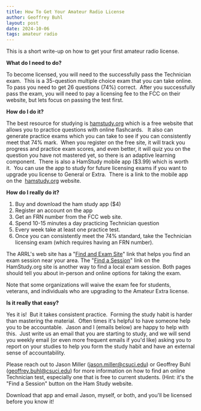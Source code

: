 ```yaml
---
title: How To Get Your Amateur Radio License
author: Geoffrey Buhl
layout: post
date: 2024-10-06
tags: amateur radio
---
```


This is a short write-up on how to get your first amateur radio license.

**What do I need to do?**

To become licensed, you will need to the successfully pass the Technician exam.  This is a 35-question multiple choice exam that you can take online. To pass you need to get 26 questions (74%) correct.  After you successfully pass the exam, you will need to pay a licensing fee to the FCC on their website, but lets focus on passing the test first.

**How do I do it?**

The best resource for studying is [hamstudy.org](http://www.hamstudy.org) which is a free website that allows you to practice questions with online flashcards.   It also can generate practice exams which you can take to see if you can consistently meet that 74% mark.  When you register on the free site, it will track you progress and practice exam scores, and even better, it will quiz you on the question you have not mastered yet, so there is an adaptive learning component.  There is also a HamStudy mobile app ($3.99) which is worth it.  You can use the app to study for future licensing exams if you want to upgrade you license to General or Extra.  There is a link to the mobile app on the  [hamstudy.org](http://www.hamstudy.org) website.

**How do I really do it?**

1. Buy and download the ham study app ($4)  
2. Register an account on the app
3. Get an FRN number from the FCC web site.
4. Spend 10-15 minutes a day practicing Technician question
5. Every week take at least one practice test.
6. Once you can consistently meet the 74% standard, take the Technician licensing exam (which requires having an FRN number).

The ARRL's web site has a "[Find and Exam Site](https://www.arrl.org/find-an-amateur-radio-license-exam-session)" link that helps you find an exam session near your area.  The "[Find a Session](https://hamstudy.org/sessions)" link on the HamStudy.org site is another way to find a local exam session.  Both pages should tell you about in-person and online options for taking the exam.

Note that some organizations will waive the exam fee for students, veterans, and individuals who are upgrading to the Amateur Extra license.  

**Is it really that easy?**

Yes it is!  But it takes consistent practice.  Forming the study habit is harder than mastering the material.  Often times it's helpful to have someone help you to be accountable.  Jason and I (emails below) are happy to help with this.  Just write us an email that you are starting to study, and we will send you weekly email (or even more frequent emails if you'd like) asking you to report on your studies to help you form the study habit and have an external sense of accountability.

Please reach out to Jason Miller (jason.miller@csuci.edu) or Geoffrey Buhl (geoffrey.buhl@csuci.edu) for more information on how to find an online Technician test, especially one that is free to current students. (Hint: it's the "Find a Session" button on the Ham Study website.

Download that app and email Jason, myself, or both, and you'll be licensed before you know it!

<!--
SYNTAX FOR IMAGES
* use services to create JPG and to create thumbnail that is 720px wide

[![ALT-TEXT](/assets/images/filename-thumbnail.jpg)](/assets/images/filename.jpg)
-->

<!--
SYNTAX FOR VIDEO
* convert MOV to mp4 using VLC

<video width="480" height="320" controls="controls">
  <source src="/assets/media/filename.m4v" type="video/mp4">
</video>
-->
